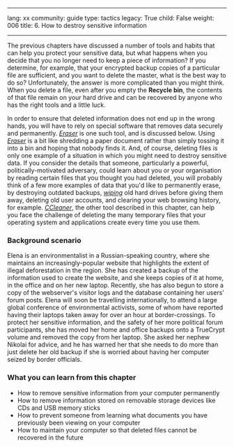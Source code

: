 

---

lang: xx
community: guide
type: tactics
legacy: True
child: False
weight: 006
title: 6. How to destroy sensitive information

---

The previous chapters have discussed a number of tools and habits that can help you protect your sensitive data, but what happens when you decide that you no longer need to keep a piece of information? If you determine, for example, that your encrypted backup copies of a particular file are sufficient, and you want to delete the master, what is the best way to do so? Unfortunately, the answer is more complicated than you might think. When you delete a file, even after you empty the **Recycle bin**, the contents of that file remain on your hard drive and can be recovered by anyone who has the right tools and a little luck. 

In order to ensure that deleted information does not end up in the wrong hands, you will have to rely on special software that removes data securely and permanently. [*Eraser*](/en/glossary#Eraser) is one such tool, and is discussed below. Using [*Eraser*](/en/glossary#Eraser) is a bit like shredding a paper document rather than simply tossing it into a bin and hoping that nobody finds it. And, of course, deleting files is only one example of a situation in which you might need to destroy sensitive data. If you consider the details that someone, particularly a powerful, politically-motivated adversary, could learn about you or your organisation by reading certain files that you thought you had deleted, you will probably think of a few more examples of data that you'd like to permanently erase, by destroying outdated backups, [*wiping*](/en/glossary#Wiping) old hard drives before giving them away, deleting old user accounts, and clearing your web browsing history, for example. [*CCleaner*](/en/glossary#CCleaner), the other tool described in this chapter, can help you face the challenge of deleting the many temporary files that your operating system and applications create every time you use them.

### Background scenario ### 
<div class="background" markdown="1">
Elena is an environmentalist in a Russian-speaking country, where she maintains an increasingly-popular website that highlights the extent of illegal deforestation in the region. She has created a backup of the information used to create the website, and she keeps copies of it at home, in the office and on her new laptop. Recently, she has also begun to store a copy of the webserver's visitor logs and the database containing her users' forum posts. Elena will soon be travelling internationally, to attend a large global conference of environmental activists, some of whom have reported having their laptops taken away for over an hour at border-crossings. To protect her sensitive information, and the safety of her more political forum participants, she has moved her home and office backups onto a TrueCrypt volume and removed the copy from her laptop. She asked her nephew Nikolai for advice, and he has warned her that she needs to do more than just delete her old backup if she is worried about having her computer seized by border officials.
</div>

### What you can learn from this chapter ###

- How to remove sensitive information from your computer permanently
- How to remove information stored on removable storage devices like CDs and USB memory sticks
- How to prevent someone from learning what documents you have previously been viewing on your computer
- How to maintain your computer so that deleted files cannot be recovered in the future


